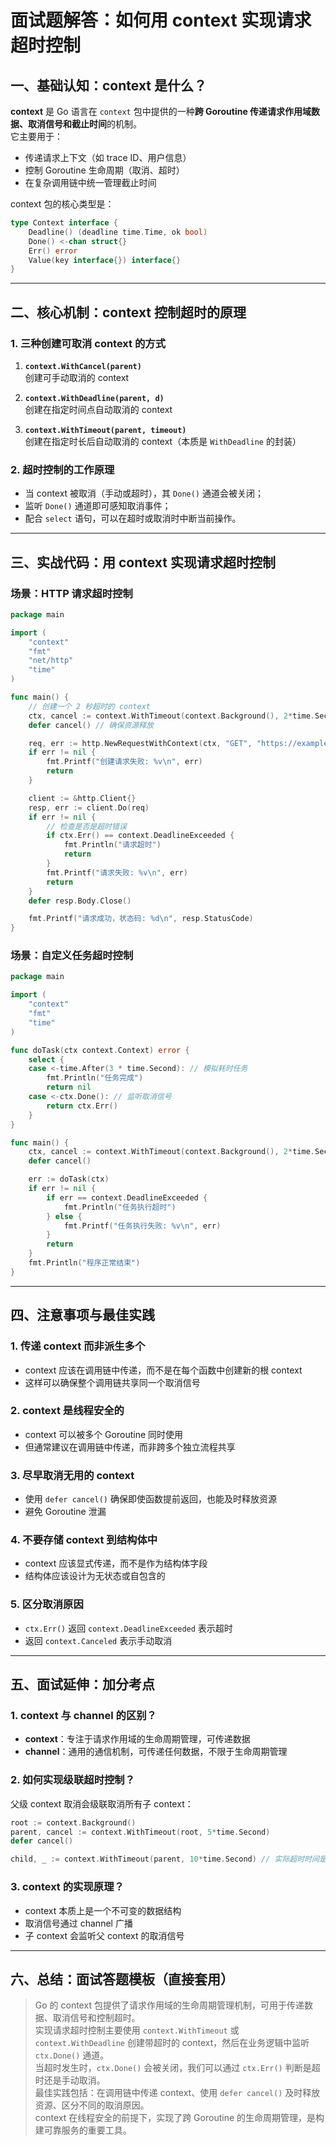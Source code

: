 # 面试题解答：如何用 context 实现请求超时控制

## 一、基础认知：context 是什么？
**context** 是 Go 语言在 `context` 包中提供的一种**跨 Goroutine 传递请求作用域数据、取消信号和截止时间**的机制。  
它主要用于：
- 传递请求上下文（如 trace ID、用户信息）
- 控制 Goroutine 生命周期（取消、超时）
- 在复杂调用链中统一管理截止时间

context 包的核心类型是：
```go
type Context interface {
    Deadline() (deadline time.Time, ok bool)
    Done() <-chan struct{}
    Err() error
    Value(key interface{}) interface{}
}
```

---

## 二、核心机制：context 控制超时的原理

### 1. 三种创建可取消 context 的方式
1. **`context.WithCancel(parent)`**  
   创建可手动取消的 context
   
2. **`context.WithDeadline(parent, d)`**  
   创建在指定时间点自动取消的 context
   
3. **`context.WithTimeout(parent, timeout)`**  
   创建在指定时长后自动取消的 context（本质是 `WithDeadline` 的封装）

### 2. 超时控制的工作原理
- 当 context 被取消（手动或超时），其 `Done()` 通道会被关闭；
- 监听 `Done()` 通道即可感知取消事件；
- 配合 `select` 语句，可以在超时或取消时中断当前操作。

---

## 三、实战代码：用 context 实现请求超时控制

### 场景：HTTP 请求超时控制
```go
package main

import (
    "context"
    "fmt"
    "net/http"
    "time"
)

func main() {
    // 创建一个 2 秒超时的 context
    ctx, cancel := context.WithTimeout(context.Background(), 2*time.Second)
    defer cancel() // 确保资源释放

    req, err := http.NewRequestWithContext(ctx, "GET", "https://example.com", nil)
    if err != nil {
        fmt.Printf("创建请求失败: %v\n", err)
        return
    }

    client := &http.Client{}
    resp, err := client.Do(req)
    if err != nil {
        // 检查是否是超时错误
        if ctx.Err() == context.DeadlineExceeded {
            fmt.Println("请求超时")
            return
        }
        fmt.Printf("请求失败: %v\n", err)
        return
    }
    defer resp.Body.Close()

    fmt.Printf("请求成功，状态码: %d\n", resp.StatusCode)
}
```

### 场景：自定义任务超时控制
```go
package main

import (
    "context"
    "fmt"
    "time"
)

func doTask(ctx context.Context) error {
    select {
    case <-time.After(3 * time.Second): // 模拟耗时任务
        fmt.Println("任务完成")
        return nil
    case <-ctx.Done(): // 监听取消信号
        return ctx.Err()
    }
}

func main() {
    ctx, cancel := context.WithTimeout(context.Background(), 2*time.Second)
    defer cancel()

    err := doTask(ctx)
    if err != nil {
        if err == context.DeadlineExceeded {
            fmt.Println("任务执行超时")
        } else {
            fmt.Printf("任务执行失败: %v\n", err)
        }
        return
    }
    fmt.Println("程序正常结束")
}
```

---

## 四、注意事项与最佳实践

### 1. 传递 context 而非派生多个
- context 应该在调用链中传递，而不是在每个函数中创建新的根 context
- 这样可以确保整个调用链共享同一个取消信号

### 2. context 是线程安全的
- context 可以被多个 Goroutine 同时使用
- 但通常建议在调用链中传递，而非跨多个独立流程共享

### 3. 尽早取消无用的 context
- 使用 `defer cancel()` 确保即使函数提前返回，也能及时释放资源
- 避免 Goroutine 泄漏

### 4. 不要存储 context 到结构体中
- context 应该显式传递，而不是作为结构体字段
- 结构体应该设计为无状态或自包含的

### 5. 区分取消原因
- `ctx.Err()` 返回 `context.DeadlineExceeded` 表示超时
- 返回 `context.Canceled` 表示手动取消

---

## 五、面试延伸：加分考点

### 1. context 与 channel 的区别？
- **context**：专注于请求作用域的生命周期管理，可传递数据
- **channel**：通用的通信机制，可传递任何数据，不限于生命周期管理

### 2. 如何实现级联超时控制？
父级 context 取消会级联取消所有子 context：
```go
root := context.Background()
parent, cancel := context.WithTimeout(root, 5*time.Second)
defer cancel()

child, _ := context.WithTimeout(parent, 10*time.Second) // 实际超时时间是 5 秒
```

### 3. context 的实现原理？
- context 本质上是一个不可变的数据结构
- 取消信号通过 channel 广播
- 子 context 会监听父 context 的取消信号

---

## 六、总结：面试答题模板（直接套用）
> Go 的 context 包提供了请求作用域的生命周期管理机制，可用于传递数据、取消信号和控制超时。  
> 实现请求超时控制主要使用 `context.WithTimeout` 或 `context.WithDeadline` 创建带超时的 context，然后在业务逻辑中监听 `ctx.Done()` 通道。  
> 当超时发生时，`ctx.Done()` 会被关闭，我们可以通过 `ctx.Err()` 判断是超时还是手动取消。  
> 最佳实践包括：在调用链中传递 context、使用 `defer cancel()` 及时释放资源、区分不同的取消原因。  
> context 在线程安全的前提下，实现了跨 Goroutine 的生命周期管理，是构建可靠服务的重要工具。
